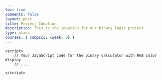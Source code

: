 ```yaml
---
toc: true
comments: false
layout: post
title: Project Ideation
description: This is the ideation for our binary logic project.
type: plans
courses: { compsci: {week: 0} }
---
```


<!DOCTYPE html>
<html lang="en">
<head>
    <meta charset="UTF-8">
    <meta name="viewport" content="width=device-width, initial-scale=1.0">
    <title>Binary Calculator with RGB</title>
    <style>
        /* Add your styling here */
    </style>
</head>
<body>
    <!-- UI elements for binary calculator and RGB color display -->
    <div id="calculator">
        <!-- Calculator input and buttons go here -->
    </div>
    <div id="color-display">
        <!-- Display the RGB color visually here -->
    </div>
    <div id="history">
        <!-- Display calculation history here -->
    </div>

    <script>
        // Your JavaScript code for the binary calculator with RGB color display
        // ...

    </script>
</body>
</html>
